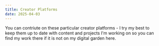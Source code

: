 ```yaml
---
title: Creator Platforms
date: 2025-04-03
---
```


You can contriute on these particular creator platforms - I try my best to keep them up to date with content and projects I'm working on so you can find my work there if it is not on my digital garden here.

